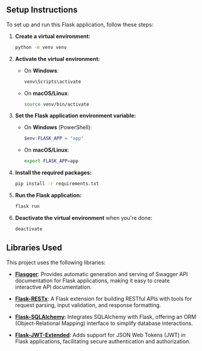 ## Setup Instructions

To set up and run this Flask application, follow these steps:

1. **Create a virtual environment:**
   ```bash
   python -m venv venv
   ```

2. **Activate the virtual environment:**

   - On **Windows**:
     ```bash
     venv\Scripts\activate
     ```

   - On **macOS/Linux**:
     ```bash
     source venv/bin/activate
     ```

3. **Set the Flask application environment variable:**

   - On **Windows** (PowerShell):
     ```powershell
     $env:FLASK_APP = "app"
     ```

   - On **macOS/Linux**:
     ```bash
     export FLASK_APP=app
     ```

4. **Install the required packages:**
   ```bash
   pip install -r requirements.txt
   ```

5. **Run the Flask application:**
   ```bash
   flask run
   ```

6. **Deactivate the virtual environment** when you're done:
   ```bash
   deactivate
   ```

## Libraries Used

This project uses the following libraries:

- **[Flasgger](https://github.com/flasgger/flasgger)**: Provides automatic generation and serving of Swagger API documentation for Flask applications, making it easy to create interactive API documentation.

- **[Flask-RESTx](https://github.com/python-restx/flask-restx)**: A Flask extension for building RESTful APIs with tools for request parsing, input validation, and response formatting.

- **[Flask-SQLAlchemy](https://github.com/pallets/flask-sqlalchemy)**: Integrates SQLAlchemy with Flask, offering an ORM (Object-Relational Mapping) interface to simplify database interactions.

- **[Flask-JWT-Extended](https://github.com/jordanlb/flask-jwt-extended)**: Adds support for JSON Web Tokens (JWT) in Flask applications, facilitating secure authentication and authorization.

